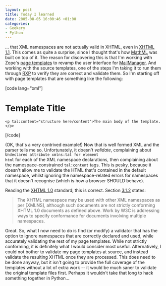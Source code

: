 ```yaml
---
layout: post
title: Today I learned
date: 2005-08-05 16:00:46 +01:00
categories:
- Geekery
- Python
---
```

... that XML namespaces are not actually valid in XHTML, even in <a href="http://www.w3.org/TR/xhtml11/" title="XHTML 1.1 - Module-based XHTML">XHTML 1.1</a>.  This comes as quite a surprise, since I thought that's how <a href="http://www.w3.org/Math/" title="W3C Math home">MathML</a> was built on top of it.  The reason for discovering this is that I'm working with Zope's <a href="http://www.plope.com/Books/2_7Edition/ZPT.stx" title="Zope Page Templates">page templates</a> to revamp the user interface for <a href="http://mailmanager.sourceforge.net" title="Email response management system">MailManager</a>.  And working with the source templates, one of the steps I'm taking it to run them through <a href="http://www.cogsci.ed.ac.uk/~richard/rxp.html" title="Richard's (?) XML Parser">RXP</a> to verify they are correct and validate them.  So I'm starting off with page templates that are something like the following:

[code lang="xml"]<?xml version="1.0" encoding="utf-8"?>
<!DOCTYPE html PUBLIC "-//W3C//DTD XHTML 1.0 Strict//EN"
                      "http://www.w3.org/TR/xhtml1/DTD/xhtml1-strict.dtd">
<html xmlns="http://www.w3.org/1999/xhtml"
  xmlns:tal="http://xml.zope.org/namespaces/tal"
  xmlns:metal="http://xml.zope.org/namespaces/metal"
  xmlns:i18n="http://xml.zope.org/namespaces/i18n"
  i18n:domain="mailmanager">
  <head>
    <title tal:content="here/title">Template Title</title>
  </head>
  <body>
    <h1 tal:content="here/title">Template Title</h1>

    <p tal:content="structure here/content">The main body of the template.</p>
  </body>
</html>[/code]

(OK, that's a very contrived example!)  Now that is well formed XML and the parser tells me so.  Unfortunately, it doesn't <em>validate</em>, complaining about <code>Undeclared attribute xmlns:tal for element html</code> for each of the XML namespace declarations, then complaining about the namespace-constrained <code>tal:content</code> tags.  This is pesky, because it doesn't allow me to validate the HTML that's contained in the default namespace, whilst ignoring the namespace-related errors for namespaces that it doesn't recognise (which is how a browser SHOULD behave).

Reading the <a href="http://www.w3.org/TR/xhtml1/" title="eXtensible HyperText Markup Language">XHTML 1.0</a> standard, this is correct.  Section <a href="http://www.w3.org/TR/xhtml1/#well-formed" title="3.1.2. Using XHTML with other namespaces">3.1.2</a> states:

<blockquote>
<p>The XHTML namespace may be used with other XML namespaces as per [XMLNS], although such documents are not strictly conforming XHTML 1.0 documents as defined above. Work by W3C is addressing ways to specify conformance for documents involving multiple namespaces.</p>
</blockquote>

Great.  So, what I now need to do is find (or modify) a validator that has the option to ignore namespaces that are correctly declared and used, while accurately validating the rest of my page templates.  While not strictly conforming, it is definitely what I would consider most useful.  Alternatively, I could not bother to validate my page templates at source, and instead validate the resulting XHTML once they are processed.  This does need to be done anyway, but it isn't going to provide the full coverage of the templates without a lot of extra work -- it would be much saner to validate the original template files first.  Perhaps it wouldn't take that long to hack something together in Python...

